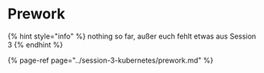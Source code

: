 # Prework

{% hint style="info" %}
nothing so far, außer euch fehlt etwas aus Session 3
{% endhint %}

{% page-ref page="../session-3-kubernetes/prework.md" %}



